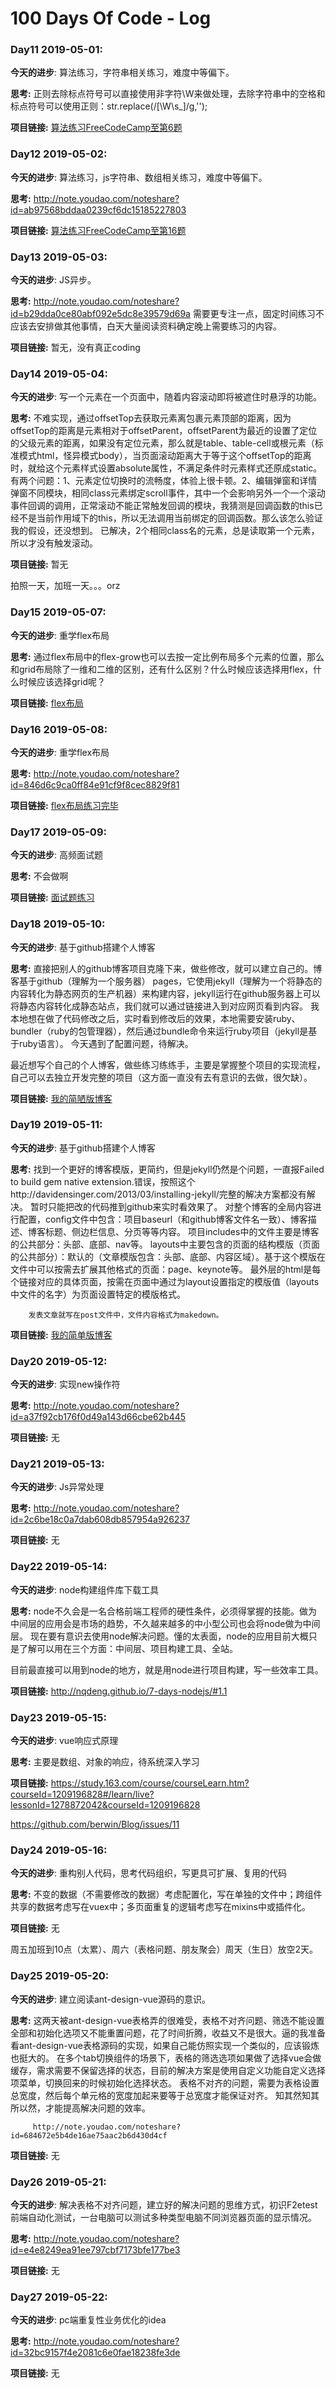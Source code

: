 # 100 Days Of Code - Log

### Day11 2019-05-01:  
**今天的进步**:  算法练习，字符串相关练习，难度中等偏下。

**思考:** 正则去除标点符号可以直接使用非字符\W来做处理，去除字符串中的空格和标点符号可以使用正则：str.replace(/[\W\s_]/g,'');

**项目链接:** [算法练习FreeCodeCamp至第6题](<https://www.freecodecamp.cn/challenges/return-largest-numbers-in-arrays>)

### Day12 2019-05-02:  
**今天的进步**:  算法练习，js字符串、数组相关练习，难度中等偏下。

**思考:** http://note.youdao.com/noteshare?id=ab97568bddaa0239cf6dc15185227803

**项目链接:** [算法练习FreeCodeCamp至第16题](<https://www.freecodecamp.cn/challenges/caesars-cipher>)

### Day13 2019-05-03:  
**今天的进步**:  JS异步。

**思考:** http://note.youdao.com/noteshare?id=b29dda0ce80abf092e5dc8e39579d69a
          需要更专注一点，固定时间练习不应该去安排做其他事情，白天大量阅读资料确定晚上需要练习的内容。

**项目链接:** 暂无，没有真正coding

### Day14 2019-05-04:  
**今天的进步**:  写一个元素在一个页面中，随着内容滚动即将被遮住时悬浮的功能。

**思考:** 不难实现，通过offsetTop去获取元素离包裹元素顶部的距离，因为offsetTop的距离是元素相对于offsetParent，offsetParent为最近的设置了定位的父级元素的距离，如果没有定位元素，那么就是table、table-cell或根元素（标准模式html，怪异模式body），当页面滚动距离大于等于这个offsetTop的距离时，就给这个元素样式设置absolute属性，不满足条件时元素样式还原成static。
          有两个问题：1、元素定位切换时的流畅度，体验上很卡顿。2、编辑弹窗和详情弹窗不同模块，相同class元素绑定scroll事件，其中一个会影响另外一个一个滚动事件回调的调用，正常滚动不能正常触发回调的模块，我猜测是回调函数的this已经不是当前作用域下的this，所以无法调用当前绑定的回调函数。那么该怎么验证我的假设，还没想到。
          已解决，2个相同class名的元素，总是读取第一个元素，所以才没有触发滚动。

**项目链接:** 暂无

拍照一天，加班一天。。。orz

### Day15 2019-05-07:  
**今天的进步**:  重学flex布局

**思考:** 通过flex布局中的flex-grow也可以去按一定比例布局多个元素的位置，那么和grid布局除了一维和二维的区别，还有什么区别？什么时候应该选择用flex，什么时候应该选择grid呢？

**项目链接:** [flex布局](<https://developer.mozilla.org/zh-CN/docs/Web/CSS/CSS_Flexible_Box_Layout/Basic_Concepts_of_Flexbox>)

### Day16 2019-05-08:  
**今天的进步**:  重学flex布局

**思考:** http://note.youdao.com/noteshare?id=846d6c9ca0ff84e91cf9f8cec8829f81

**项目链接:** [flex布局练习完毕](<https://flexboxfroggy.com/>)

### Day17 2019-05-09: 
**今天的进步**:  高频面试题

**思考:** 不会做啊

**项目链接:** [面试题练习](<https://github.com/Advanced-Frontend/Daily-Interview-Question>)

### Day18 2019-05-10: 
**今天的进步**:  基于github搭建个人博客

**思考:** 直接把别人的github博客项目克隆下来，做些修改，就可以建立自己的。博客基于github（理解为一个服务器） pages，它使用jekyll（理解为一个将静态的内容转化为静态网页的生产机器）来构建内容，jekyll运行在github服务器上可以将静态内容转化成静态站点，我们就可以通过链接进入到对应网页看到内容。
我本地想在做了代码修改之后，实时看到修改后的效果，本地需要安装ruby、 bundler（ruby的包管理器），然后通过bundle命令来运行ruby项目（jekyll是基于ruby语言）。
今天遇到了配置问题，待解决。

最近想写个自己的个人博客，做些练习练练手，主要是掌握整个项目的实现流程，自己可以去独立开发完整的项目（这方面一直没有去有意识的去做，很欠缺）。

**项目链接:** [我的简陋版博客](<https://youyi2016.github.io/>)

### Day19 2019-05-11: 
**今天的进步**:  基于github搭建个人博客

**思考:** 找到一个更好的博客模版，更简约，但是jekyll仍然是个问题，一直报Failed to build gem native extension.错误，按照这个http://davidensinger.com/2013/03/installing-jekyll/完整的解决方案都没有解决。
        暂时只能把改的代码推到github来实时看效果了。
        对整个博客的全局内容进行配置，config文件中包含：项目baseurl（和github博客文件名一致）、博客描述、博客标题、侧边栏信息、分页等等内容。
        项目includes中的文件主要是博客的公共部分：头部、底部、nav等。
        layouts中主要包含的页面的结构模版（页面的公共部分）：默认的（文章模版包含：头部、底部、内容区域）。基于这个模版在文件中可以按需去扩展其他格式的页面：page、keynote等。
        最外层的html是每个链接对应的具体页面，按需在页面中通过为layout设置指定的模版值（layouts中文件的名字）为页面设置特定的模版格式。
        
        发表文章就写在post文件中，文件内容格式为makedown。
        

**项目链接:** [我的简单版博客](<https://youyi2016.github.io/youyi/>)

### Day20 2019-05-12: 
**今天的进步**:  实现new操作符

**思考:** http://note.youdao.com/noteshare?id=a37f92cb176f0d49a143d66cbe62b445
        
**项目链接:** 无

### Day21 2019-05-13: 
**今天的进步**:  Js异常处理

**思考:** http://note.youdao.com/noteshare?id=2c6be18c0a7dab608db857954a926237
        
**项目链接:** 无

### Day22 2019-05-14: 
**今天的进步**:  node构建组件库下载工具

**思考:** node不久会是一名合格前端工程师的硬性条件，必须得掌握的技能。做为中间层的应用会是市场的趋势，不久越来越多的中小型公司也会将node做为中间层。
现在要有意识去使用node解决问题。懂的太表面，node的应用目前大概只是了解可以用在三个方面：中间层、项目构建工具、全站。

目前最直接可以用到node的地方，就是用node进行项目构建，写一些效率工具。
        
**项目链接:** http://nqdeng.github.io/7-days-nodejs/#1.1

### Day23 2019-05-15: 
**今天的进步**: vue响应式原理

**思考:** 主要是数组、对象的响应，待系统深入学习
        
**项目链接:** https://study.163.com/course/courseLearn.htm?courseId=1209196828#/learn/live?lessonId=1278872042&courseId=1209196828

https://github.com/berwin/Blog/issues/11

### Day24 2019-05-16: 
**今天的进步**: 重构别人代码，思考代码组织，写更具可扩展、复用的代码

**思考:** 不变的数据（不需要修改的数据）考虑配置化，写在单独的文件中；跨组件共享的数据考虑写在vuex中；多页面重复的逻辑考虑写在mixins中或插件化。
        
**项目链接:** 无

周五加班到10点（太累）、周六（表格问题、朋友聚会）周天（生日）放空2天。

### Day25 2019-05-20: 
**今天的进步**: 建立阅读ant-design-vue源码的意识。

**思考:** 这两天被ant-design-vue表格弄的很难受，表格不对齐问题、筛选不能设置全部和初始化选项又不能重置问题，花了时间折腾，收益又不是很大。逼的我准备看ant-design-vue表格源码的实现，如果自己能仿照实现一个类似的，应该锻炼也挺大的。
在多个tab切换组件的场景下，表格的筛选选项如果做了选择vue会做缓存，需求需要不保留选择的状态，目前的解决方案是使用自定义功能自定义选择项菜单，切换回来的时候初始化选择状态。
表格不对齐的问题，需要为表格设置总宽度，然后每个单元格的宽度加起来要等于总宽度才能保证对齐。
         知其然知其所以然，才能提高解决问题的效率。 
         
         http://note.youdao.com/noteshare?id=684672e5b4de16ae75aac2b6d430d4cf
**项目链接:** 无

### Day26 2019-05-21: 
**今天的进步**: 解决表格不对齐问题，建立好的解决问题的思维方式，初识F2etest前端自动化测试，一台电脑可以测试多种类型电脑不同浏览器页面的显示情况。

**思考:** http://note.youdao.com/noteshare?id=e4e8249ea91ee797cbf7173bfe177be3
         
        
**项目链接:** 无

### Day27 2019-05-22: 
**今天的进步**: pc端重复性业务优化的idea

**思考:** http://note.youdao.com/noteshare?id=32bc9157f4e2081c6e0fae18238fe3de
         
        
**项目链接:** 无



